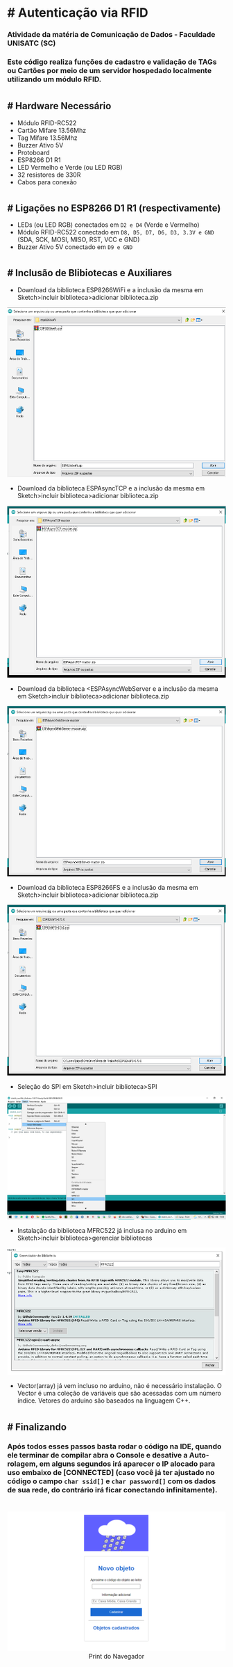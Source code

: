 # # Autenticação via RFID

### Atividade da matéria de Comunicação de Dados - Faculdade UNISATC (SC) <p>

### Este código realiza funções de cadastro e validação de TAGs ou Cartões por meio de um servidor hospedado localmente utilizando um módulo RFID.

#

## # Hardware Necessário

- Módulo RFID-RC522
- Cartão Mifare 13.56Mhz
- Tag Mifare 13.56Mhz
- Buzzer Ativo 5V
- Protoboard
- ESP8266 D1 R1
- LED Vermelho e Verde (ou LED RGB)
- 32 resistores de 330R
- Cabos para conexão

#

## # Ligações no ESP8266 D1 R1 (respectivamente)

- LEDs (ou LED RGB) conectados em `D2 e D4` (Verde e Vermelho)
- Módulo RFID-RC522 conectado em `D8, D5, D7, D6, D3, 3.3V e GND` (SDA, SCK, MOSI, MISO, RST, VCC e GND)
- Buzzer Ativo 5V conectado em `D9 e GND`

#

## # Inclusão de Blibiotecas e Auxiliares



- Download da biblioteca ESP8266WiFi e a inclusão da mesma em Sketch>incluir biblioteca>adicionar biblioteca.zip

<p align="center">
  <img src="./images/ESP8266WIFI.png" alt="ESP8266WIFI"/><br>
</p>

- Download da biblioteca ESPAsyncTCP e a inclusão da mesma em Sketch>incluir biblioteca>adicionar biblioteca.zip

<p align="center">
  <img src="./images/ESPAsyncTCP.png" alt="ESPAsyncTCP"/><br>
</p>

- Download da biblioteca <ESPAsyncWebServer e a inclusão da mesma em Sketch>incluir biblioteca>adicionar biblioteca.zip

<p align="center">
  <img src="./images/ESPAsyncWebserver.png" alt="ESPAsyncWebserver"/><br>
</p>

- Download da biblioteca ESP8266FS e a inclusão da mesma em Sketch>incluir biblioteca>adicionar biblioteca.zip

<p align="center">
  <img src="./images/FS.png" alt="ESP8266FS"/><br>
</p>

- Seleção do SPI em Sketch>incluir biblioteca>SPI

<p align="center">
  <img src="./images/SPI.png" alt="SPI"/><br>
</p>

- Instalação da biblioteca MFRC522 já inclusa no arduino em Sketch>incluir biblioteca>gerenciar bibliotecas

<p align="center">
  <img src="./images/MFRC522.png" alt="MFRC522"/><br>
</p>

- Vector(array) já vem incluso no arduíno, não é necessário instalação. O Vector é uma coleção de variáveis que são acessadas com um número índice. Vetores do arduíno são baseados na linguagem C++.

#

## # Finalizando

### Após todos esses passos basta rodar o código na IDE, quando ele terminar de compilar abra o Console e desative a Auto-rolagem, em alguns segundos irá aparecer o IP alocado para uso embaixo de [CONNECTED] (caso você já ter ajustado no código o campo `char ssid[]` e `char password[]` com os dados de sua rede, do contrário irá ficar conectando infinitamente).

#

<p align="center">
  <img src="./images/RFID-WEB.png" alt="print do Navegador"/><br>
  Print do Navegador
</p>
